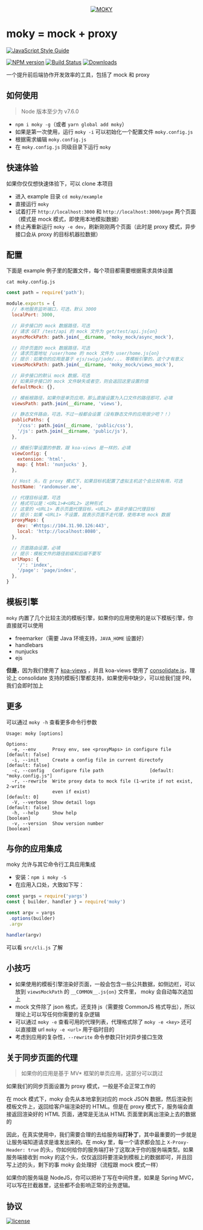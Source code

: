 <p align="center">
  <a href="#">
    <img alt="MOKY" src="https://cloud.githubusercontent.com/assets/2230882/22627374/0f829552-ebfd-11e6-90ba-b785434d2800.png"/>
  </a>
</p>

# moky = mock + proxy

[![JavaScript Style Guide](https://cdn.rawgit.com/feross/standard/master/badge.svg)](https://github.com/feross/standard)

[![NPM version][npm-image]][npm-url] [![Build Status][travis-image]][travis-url]  [![Downloads][downloads-image]][npm-url]

一个提升前后端协作开发效率的工具，包括了 mock 和 proxy

## 如何使用

> Node 版本至少为 v7.6.0

 - `npm i moky -g`（或者 `yarn global add moky`）
 - 如果是第一次使用，运行 `moky -i` 可以初始化一个配置文件 `moky.config.js`
 - 根据需求编辑 `moky.config.js`
 - 在 `moky.config.js` 同级目录下运行 `moky` 

## 快速体验

如果你仅仅想快速体验下，可以 clone 本项目

 - 进入 example 目录 `cd moky/example`
 - 直接运行 `moky`
 - 试着打开 `http://localhost:3000` 和 `http://localhost:3000/page` 两个页面（模式是 mock 模式，即使用本地模拟数据）
 - 终止再重新运行 `moky -e dev`，刷新刚刚两个页面（此时是 proxy 模式，异步接口会从 proxy 的目标机器拉数据）

## 配置

下面是 example 例子里的配置文件，每个项目都需要根据需求具体设置

`cat moky.config.js`

```javascript
const path = require('path');

module.exports = {
  // 本地服务监听端口，可选，默认 3000
  localPort: 3000,

  // 异步接口的 mock 数据路径，可选
  // 请求 GET /test/api 的 mock 文件为 get/test/api.js{on}
  asyncMockPath: path.join(__dirname, 'moky_mock/async_mock'),

  // 同步页面的 mock 数据路径，可选
  // 请求页面地址 /user/home 的 mock 文件为 user/home.js{on}
  // 提示：如果你的应用是基于 ejs/swig/jade/... 等模板引擎的，这个才有意义
  viewsMockPath: path.join(__dirname, 'moky_mock/views_mock'),

  // 异步接口的默认 mock 数据，可选
  // 如果异步接口的 mock 文件缺失或者空，则会返回这里设置的值
  defaultMock: {},

  // 模板根路径，如果你是单页应用，那么直接设置为入口文件的路径即可，必填
  viewsPath: path.join(__dirname, 'views'),

  // 静态文件路由，可选，不过一般都会设置（没有静态文件的应用很少吧？！）
  publicPaths: {
    '/css': path.join(__dirname, 'public/css'),
    '/js': path.join(__dirname, 'public/js'),
  },

  // 模板引擎设置的参数，跟 koa-views 是一样的，必填
  viewConfig: {
    extension: 'html',
    map: { html: 'nunjucks' },
  },

  // Host 头，在 proxy 模式下，如果目标机配置了虚拟主机这个会比较有用，可选
  hostName: 'randomuser.me',

  // 代理目标设置，可选
  // 格式可以是：<URL1>#<URL2> 这种形式
  // 这里的 <URL1> 表示页面代理目标，<URL2> 是异步接口代理目标
  // 提示：如果 <URL1> 不设置，就表示页面不走代理，使用本地 mock 数据
  proxyMaps: {
    dev: '#https://104.31.90.126:443',
    local: 'http://localhost:8080',
  },

  // 页面路由设置，必填
  // 提示：模板文件的路径前缀和后缀不要写
  urlMaps: {
    '/': 'index',
    '/page': 'page/index',
  },
}
```

## 模板引擎

`moky` 内置了几个比较主流的模板引擎，如果你的应用使用的是以下模板引擎，你直接就可以使用

  - freemarker（需要 Java 环境支持，`JAVA_HOME` 设置好）
  - handlebars
  - nunjucks
  - ejs

**但是**，因为我们使用了 [koa-views](https://github.com/queckezz/koa-views) ，并且 koa-views 使用了 [consolidate.js](https://github.com/tj/consolidate.js)，理论上 consolidate 支持的模板引擎都支持，如果使用中缺少，可以给我们提 PR，我们会即时加上

## 更多

可以通过 `moky -h` 查看更多命令行参数

```text
Usage: moky [options]

Options:
  -e, --env      Proxy env, see <proxyMaps> in configure file   [default: false]
  -i, --init     Create a config file in current directofy      [default: false]
  -c, --config   Configure file path                 [default: "moky.config.js"]
  -r, --rewrite  Write proxy data to mock file (1-write if not exist, 2-write
                 even if exist)                                     [default: 0]
  -V, --verbose  Show detail logs                               [default: false]
  -h, --help     Show help                                             [boolean]
  -v, --version  Show version number                                   [boolean]
```

## 与你的应用集成

moky 允许与其它命令行工具应用集成

 - 安装：`npm i moky -S`
 - 在应用入口处，大致如下写：

 ```javascript
const yargs = require('yargs')
const { builder, handler } = require('moky')

const argv = yargs
  .options(builder)
  .argv

handler(argv)
 ```
可以看 `src/cli.js` 了解

## 小技巧

 - 如果使用的模板引擎渲染好页面，一般会包含一些公共数据，如侧边栏，可以放到 `viewsMockPath` 的 `__COMMON__.js{on}` 文件里， moky 会自动每次追加上
 - mock 文件除了 json 格式，还支持 js（需要按 CommonJS 格式导出），所以理论上可以写任何你需要的复杂逻辑
 - 可以通过 `moky -e` 查看可用的代理列表，代理格式除了 `moky -e <key>` 还可以直接跟 url `moky -e <url>` 用于临时目的
 - 考虑到应用的复杂性，`--rewrite` 命令参数只针对异步接口生效

## 关于同步页面的代理

 > 如果你的应用是基于 MV* 框架的单页应用，这部分可以跳过

如果我们的同步页面设置为 proxy 模式，一般是不会正常工作的

在 mock 模式下，moky 会先从本地拿到对应的 mock JSON 数据，然后渲染到模板文件上，返回给客户端渲染好的 HTML。但是在 proxy 模式下，服务端会直接返回渲染好的 HTML 页面，通常是无法从 HTML 页面里剥离出渲染上去的数据的

因此，在真实使用中，我们需要合理的去给服务端**打补丁**，其中最重要的一步就是让服务端知道请求是谁发出来的。在 moky 里，每一个请求都会加上 `X-Proxy-Header: true` 的头，你如何给你的服务端打补丁这取决于你的服务端类型。如果服务端接收到 moky 的这个头，仅仅返回将要渲染到模板上的数据即可，并且回写上述的头，剩下的事 moky 会处理好（流程跟 mock 模式一样）

如果你的服务端是 NodeJS，你可以把补丁写在中间件里，如果是 Spring MVC，可以写在拦截器里，这些都不会影响正常的业务逻辑。

## 协议
[![license][license-image]][license-url]


[downloads-image]: https://img.shields.io/npm/dm/moky.svg

[npm-url]: https://npmjs.org/package/moky
[npm-image]: https://img.shields.io/npm/v/moky.svg

[travis-url]: https://travis-ci.org/int64ago/moky
[travis-image]: https://img.shields.io/travis/int64ago/moky.svg

[license-url]: https://github.com/int64ago/moky/blob/master/LICENSE
[license-image]: https://img.shields.io/github/license/int64ago/moky.svg

[style-url]: https://github.com/airbnb/javascript
[style-image]: https://img.shields.io/badge/code%20style-airbnb-brightgreen.svg
